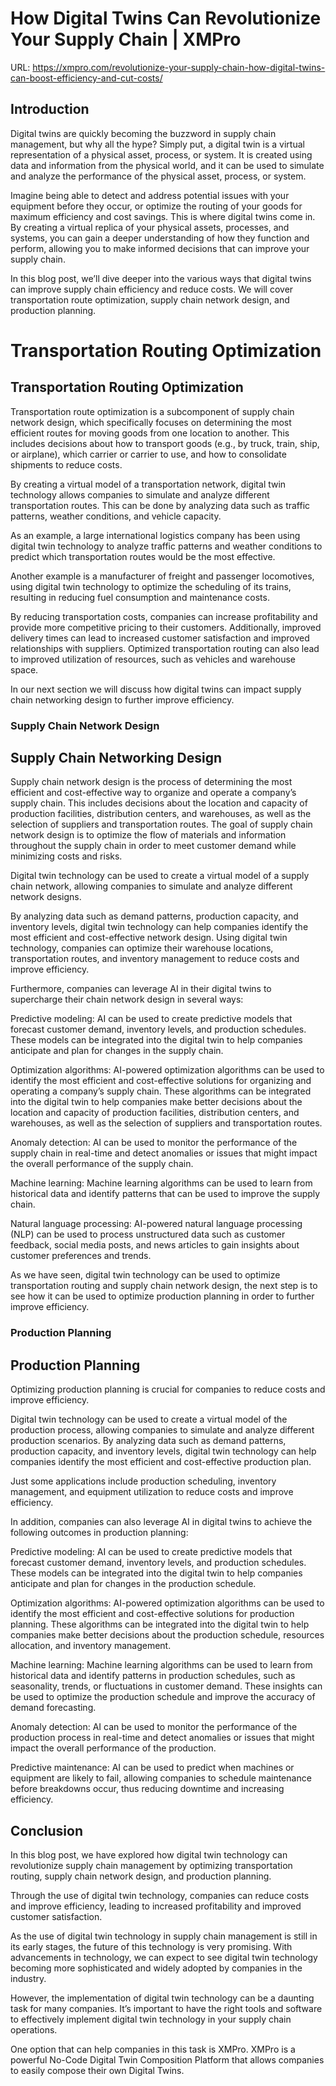 # How Digital Twins Can Revolutionize Your Supply Chain | XMPro

URL: https://xmpro.com/revolutionize-your-supply-chain-how-digital-twins-can-boost-efficiency-and-cut-costs/

## Introduction

Digital twins are quickly becoming the buzzword in supply chain management, but why all the hype? Simply put, a digital twin is a virtual representation of a physical asset, process, or system. It is created using data and information from the physical world, and it can be used to simulate and analyze the performance of the physical asset, process, or system.

Imagine being able to detect and address potential issues with your equipment before they occur, or optimize the routing of your goods for maximum efficiency and cost savings. This is where digital twins come in. By creating a virtual replica of your physical assets, processes, and systems, you can gain a deeper understanding of how they function and perform, allowing you to make informed decisions that can improve your supply chain.

In this blog post, we’ll dive deeper into the various ways that digital twins can improve supply chain efficiency and reduce costs. We will cover transportation route optimization, supply chain network design, and production planning.

# Transportation Routing Optimization

## Transportation Routing Optimization

Transportation route optimization is a subcomponent of supply chain network design, which specifically focuses on determining the most efficient routes for moving goods from one location to another. This includes decisions about how to transport goods (e.g., by truck, train, ship, or airplane), which carrier or carrier to use, and how to consolidate shipments to reduce costs.

By creating a virtual model of a transportation network, digital twin technology allows companies to simulate and analyze different transportation routes. This can be done by analyzing data such as traffic patterns, weather conditions, and vehicle capacity. 

As an example, a large international logistics company has been using digital twin technology to analyze traffic patterns and weather conditions to predict which transportation routes would be the most effective. 

Another example is a manufacturer of freight and passenger locomotives, using digital twin technology to optimize the scheduling of its trains, resulting in reducing fuel consumption and maintenance costs.

By reducing transportation costs, companies can increase profitability and provide more competitive pricing to their customers. Additionally, improved delivery times can lead to increased customer satisfaction and improved relationships with suppliers. Optimized transportation routing can also lead to improved utilization of resources, such as vehicles and warehouse space.

In our next section we will discuss how digital twins can impact supply chain networking design to further improve efficiency.

### Supply Chain Network Design

## Supply Chain Networking Design

Supply chain network design is the process of determining the most efficient and cost-effective way to organize and operate a company’s supply chain. This includes decisions about the location and capacity of production facilities, distribution centers, and warehouses, as well as the selection of suppliers and transportation routes. The goal of supply chain network design is to optimize the flow of materials and information throughout the supply chain in order to meet customer demand while minimizing costs and risks.

Digital twin technology can be used to create a virtual model of a supply chain network, allowing companies to simulate and analyze different network designs.

By analyzing data such as demand patterns, production capacity, and inventory levels, digital twin technology can help companies identify the most efficient and cost-effective network design. Using digital twin technology, companies can optimize their warehouse locations, transportation routes, and inventory management to reduce costs and improve efficiency.

Furthermore, companies can leverage AI in their digital twins to supercharge their chain network design in several ways:

Predictive modeling: AI can be used to create predictive models that forecast customer demand, inventory levels, and production schedules. These models can be integrated into the digital twin to help companies anticipate and plan for changes in the supply chain.

Optimization algorithms: AI-powered optimization algorithms can be used to identify the most efficient and cost-effective solutions for organizing and operating a company’s supply chain. These algorithms can be integrated into the digital twin to help companies make better decisions about the location and capacity of production facilities, distribution centers, and warehouses, as well as the selection of suppliers and transportation routes.

Anomaly detection: AI can be used to monitor the performance of the supply chain in real-time and detect anomalies or issues that might impact the overall performance of the supply chain.

Machine learning: Machine learning algorithms can be used to learn from historical data and identify patterns that can be used to improve the supply chain.

Natural language processing: AI-powered natural language processing (NLP) can be used to process unstructured data such as customer feedback, social media posts, and news articles to gain insights about customer preferences and trends.

As we have seen, digital twin technology can be used to optimize transportation routing and supply chain network design, the next step is to see how it can be used to optimize production planning in order to further improve efficiency.

### Production Planning

## Production Planning

Optimizing production planning is crucial for companies to reduce costs and improve efficiency.

Digital twin technology can be used to create a virtual model of the production process, allowing companies to simulate and analyze different production scenarios. By analyzing data such as demand patterns, production capacity, and inventory levels, digital twin technology can help companies identify the most efficient and cost-effective production plan.

Just some applications include production scheduling, inventory management, and equipment utilization to reduce costs and improve efficiency. 

In addition, companies can also leverage AI in digital twins to achieve the following outcomes in production planning: 

Predictive modeling: AI can be used to create predictive models that forecast customer demand, inventory levels, and production schedules. These models can be integrated into the digital twin to help companies anticipate and plan for changes in the production schedule.

Optimization algorithms: AI-powered optimization algorithms can be used to identify the most efficient and cost-effective solutions for production planning. These algorithms can be integrated into the digital twin to help companies make better decisions about the production schedule, resources allocation, and inventory management.

Machine learning: Machine learning algorithms can be used to learn from historical data and identify patterns in production schedules, such as seasonality, trends, or fluctuations in customer demand. These insights can be used to optimize the production schedule and improve the accuracy of demand forecasting.

Anomaly detection: AI can be used to monitor the performance of the production process in real-time and detect anomalies or issues that might impact the overall performance of the production.

Predictive maintenance: AI can be used to predict when machines or equipment are likely to fail, allowing companies to schedule maintenance before breakdowns occur, thus reducing downtime and increasing efficiency.

## Conclusion

In this blog post, we have explored how digital twin technology can revolutionize supply chain management by optimizing transportation routing, supply chain network design, and production planning.

Through the use of digital twin technology, companies can reduce costs and improve efficiency, leading to increased profitability and improved customer satisfaction.

As the use of digital twin technology in supply chain management is still in its early stages, the future of this technology is very promising. With advancements in technology, we can expect to see digital twin technology becoming more sophisticated and widely adopted by companies in the industry.

However, the implementation of digital twin technology can be a daunting task for many companies. It’s important to have the right tools and software to effectively implement digital twin technology in your supply chain operations.

One option that can help companies in this task is XMPro. XMPro is a powerful No-Code Digital Twin Composition Platform that allows companies to easily compose their own Digital Twins.

